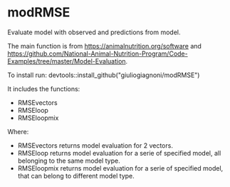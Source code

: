 # modRMSE
Evaluate model with observed and predictions from model.

The main function is from https://animalnutrition.org/software and https://github.com/National-Animal-Nutrition-Program/Code-Examples/tree/master/Model-Evaluation.

To install run: devtools::install_github("giuliogiagnoni/modRMSE")

It includes the functions:
- RMSEvectors
- RMSEloop
- RMSEloopmix

Where:
- RMSEvectors returns model evaluation for 2 vectors.
- RMSEloop returns model evaluation for a serie of specified model, all belonging to the same model type. 
- RMSEloopmix returns model evaluation for a serie of specified model, that can belong to different model type. 
